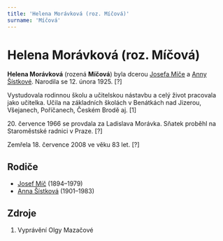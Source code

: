 ```yaml
---
title: 'Helena Morávková (roz. Míčová)'
surname: 'Míčová'
---
```


# Helena Morávková (roz. Míčová)

**Helena Morávková** (rozená **Míčová**) byla dcerou [Josefa Míče](mic-josef-1894.md) a [Anny Šístkové](sistkova-anna-1901.md). Narodila se 12. února 1925. \[?\]

Vystudovala rodinnou školu a učitelskou nástavbu a celý život pracovala jako učitelka. Učila na základních školách v Benátkách nad Jizerou, Všejanech, Poříčanech, Českém Brodě aj. \[1\]

20\. července 1966 se provdala za Ladislava Morávka. Sňatek proběhl na Staroměstské radnici v Praze. \[?\]

Zemřela 18. července 2008 ve věku 83 let. \[?\]


## Rodiče

- [Josef Míč](mic-josef-1894.md) (1894–1979)
- [Anna Šístková](sistkova-anna-1901.md) (1901–1983)


## Zdroje

1. Vyprávění Olgy Mazačové
